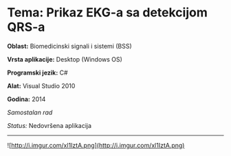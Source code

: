 # **Tema:** Prikaz EKG-a sa detekcijom QRS-a

**Oblast:** Biomedicinski signali i sistemi (BSS)

**Vrsta aplikacije:** Desktop (Windows OS)

**Programski jezik:** C#

**Alat:** Visual Studio 2010

**Godina:** 2014

*Samostalan rad*

*Status:* Nedovršena aplikacija

---

![http://i.imgur.com/xl1IztA.png](http://i.imgur.com/xl1IztA.png)
